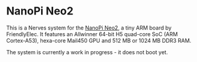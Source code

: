 # NanoPi Neo2

This is a Nerves system for the [NanoPi Neo2][], a tiny ARM board by
FriendlyElec. It features an Allwinner 64-bit H5 quad-core SoC (ARM
Cortex-A53), hexa-core Mail450 GPU and 512 MB or 1024 MB DDR3 RAM.

[NanoPi Neo2]: http://wiki.friendlyarm.com/wiki/index.php/NanoPi_NEO2

The system is currently a work in progress - it does not boot yet.
